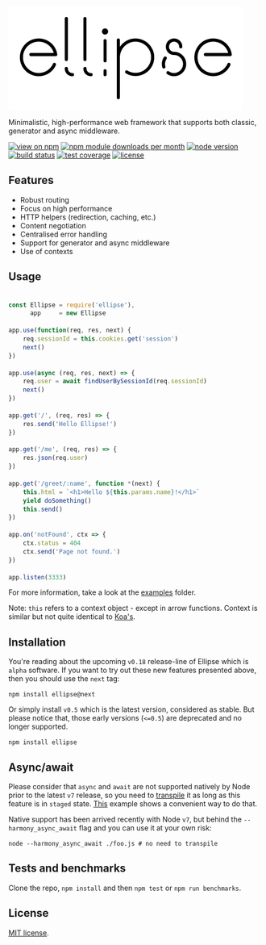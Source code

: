 [![Ellipse Logo](/assets/ellipse.png)](https://github.com/ellipse-js/ellipse)

Minimalistic, high-performance web framework that supports both classic, generator and async middleware.

[![view on npm](http://img.shields.io/npm/v/ellipse.svg?style=flat-square)](https://www.npmjs.com/package/ellipse)
[![npm module downloads per month](http://img.shields.io/npm/dm/ellipse.svg?style=flat-square)](https://www.npmjs.com/package/ellipse)
[![node version](https://img.shields.io/badge/node-%3E%3D%204-brightgreen.svg?style=flat-square)](https://nodejs.org/download)
[![build status](https://img.shields.io/travis/ellipse-js/ellipse.svg?style=flat-square)](https://travis-ci.org/ellipse-js/ellipse)
[![test coverage](https://img.shields.io/coveralls/ellipse-js/ellipse.svg?style=flat-square)](https://coveralls.io/github/ellipse-js/ellipse)
[![license](https://img.shields.io/npm/l/express.svg?style=flat-square)](/LICENSE)

## Features

  * Robust routing
  * Focus on high performance
  * HTTP helpers (redirection, caching, etc.)
  * Content negotiation
  * Centralised error handling
  * Support for generator and async middleware
  * Use of contexts

## Usage

```js

const Ellipse = require('ellipse'),
      app     = new Ellipse

app.use(function(req, res, next) {
    req.sessionId = this.cookies.get('session')
    next()
})

app.use(async (req, res, next) => {
    req.user = await findUserBySessionId(req.sessionId)
    next()
})

app.get('/', (req, res) => {
    res.send('Hello Ellipse!')
})

app.get('/me', (req, res) => {
    res.json(req.user)
})

app.get('/greet/:name', function *(next) {
    this.html = `<h1>Hello ${this.params.name}!</h1>`
    yield doSomething()
    this.send()
})

app.on('notFound', ctx => {
    ctx.status = 404
    ctx.send('Page not found.')
})

app.listen(3333)

```

For more information, take a look at the [examples](/examples) folder.

Note: `this` refers to a context object - except in arrow functions. Context is similar but not quite identical to [Koa's](http://koajs.com/#context).

## Installation

You're reading about the upcoming `v0.18` release-line of Ellipse which is `alpha` software.
If you want to try out these new features presented above, then you should use the `next` tag:

    npm install ellipse@next

Or simply install `v0.5` which is the latest version, considered as stable.
But please notice that, those early versions (`<=0.5`) are deprecated and no longer supported.

    npm install ellipse

## Async/await

Please consider that `async` and `await` are not supported natively by Node prior to the latest `v7` release,
so you need to [transpile](http://babeljs.io) it as long as this feature is in `staged` state.
[This](/examples/async) example shows a convenient way to do that.

Native support has been arrived recently with Node `v7`,
but behind the `--harmony_async_await` flag and you can use it at your own risk:

    node --harmony_async_await ./foo.js # no need to transpile

## Tests and benchmarks

Clone the repo, `npm install` and then `npm test` or `npm run benchmarks`.

## License

[MIT license](/LICENSE).
